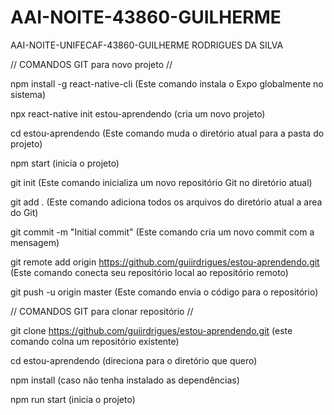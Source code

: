 # AAI-NOITE-43860-GUILHERME
AAI-NOITE-UNIFECAF-43860-GUILHERME RODRIGUES DA SILVA


// COMANDOS GIT para novo projeto //

npm install -g react-native-cli (Este comando instala o Expo globalmente no sistema) 

npx react-native init estou-aprendendo (cria um novo projeto)

cd estou-aprendendo (Este comando muda o diretório atual para a pasta do projeto)

npm start (inicia o projeto)

git init (Este comando inicializa um novo repositório Git no diretório atual)

git add . (Este comando adiciona todos os arquivos do diretório atual a area do Git)

git commit -m "Initial commit" (Este comando cria um novo commit com a mensagem)

git remote add origin https://github.com/guiirdrigues/estou-aprendendo.git (Este comando conecta seu repositório local ao repositório remoto)

git push -u origin master (Este comando envia o código para o repositório)


// COMANDOS GIT para clonar repositório //

git clone https://github.com/guiirdrigues/estou-aprendendo.git (este comando colna um repositório existente)

cd estou-aprendendo (direciona para o diretório que quero)

npm install (caso não tenha instalado as dependências)

npm run start (inicia o projeto)


